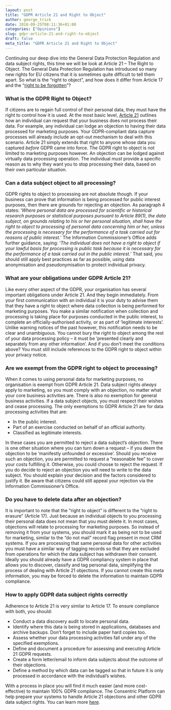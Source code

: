 ```yaml
---
layout: post
title: "GDPR Article 21 and Right to Object"
author: george_trick
date: 2018-09-25T08:11:36+01:00
categories: ["Opinions"]
slug: gdpr-article-21-and-right-to-object
draft: false
meta_title: "GDPR Article 21 and Right to Object"
---
```


Continuing our deep dive into the General Data Protection Regulation and data subject rights, this time we will be look at Article 21 – The Right to Object. The General Data Protection Regulation has introduced so many new rights for EU citizens that it is sometimes quite difficult to tell them apart. So what is the “right to object”, and how does it differ from Article 17 and the “[right to be forgotten](https://consentric.io/gdpr-article-17-right-to-be-forgotten-erasure/)”?

### What is the GDPR Right to Object?

If citizens are to regain full control of their personal data, they must have the right to control how it is used. At the most basic level, [Article 21](http://www.privacy-regulation.eu/en/article-21-right-to-object-GDPR.htm) outlines how an individual can request that your business does not process their data. For example, any individual can lodge an objection to having their data processed for marketing purposes. Your GDPR-compliant data capture processes will already include an opt-out mechanism to deal with this scenario. Article 21 simply extends that right to anyone whose data you captured _before_ GDPR came into force. The GDPR right to object is not limited to marketing purposes however. An objection can be lodged against virtually data processing operation. The individual _must_ provide a specific reason as to why they want you to stop processing their data, based on their own particular situation.

### Can a data subject object to all processing?

GDPR rights to object to processing are not absolute though. If your business can prove that information is being processed for public interest purposes, then there are grounds for rejecting an objection. As paragraph 4 states: ‘_Where personal data are processed for scientific or historical research purposes or statistical purposes pursuant to Article 89(1), the data subject, on grounds relating to his or her personal situation, shall have the right to object to processing of personal data concerning him or her, unless the processing is necessary for the performance of a task carried out for reasons of public interest._’ The Information Commissioner’s Office adds further guidance, saying: ‘_The individual does not have a right to object if your lawful basis for processing is public task because it is necessary for the performance of a task carried out in the public interest._’ That said, you should still apply best practices as far as possible, using data anonymisation and pseudonymisation to protect individual privacy.

### What are your obligations under GDPR Article 21?

Like every other aspect of the GDPR, your organisation has several important obligations under Article 21. And they begin immediately. From your first communication with an individual it is your duty to advise them that they have a right to object where data collection is being performed for marketing purposes. You make a similar notification when collection and processing is taking place for purposes conducted in the public interest, to complete an officially-authorised activity, or as part of ‘legitimate interests’. Unlike warning notices of the past however, this notification needs to be clear and unambiguous. You cannot bury the right to object among the rest of your data processing policy – it must be ‘presented clearly and separately from any other information’. And if you don’t meet the conditions above? You must still include references to the GDPR right to object within your privacy notice.

### Are we exempt from the GDPR right to object to processing?

When it comes to using personal data for marketing purposes, no organisation is exempt from GDPR Article 21. Data subject rights _always_ apply to marketing, so you must comply with an objection, no matter what your core business activities are. There is also no exemption for general business activities. If a data subject objects, you must respect their wishes and cease processing. The only exemptions to GDPR Article 21 are for data processing activities that are:

*   In the public interest.
*   Part of an exercise conducted on behalf of an official authority.
*   Classified as legitimate interests.

In these cases you are permitted to reject a data subject’s objection. There is one other situation where you can turn down a request – if you deem the objection to be ‘manifestly unfounded or excessive’. Should you receive such an objection, you are permitted to request a “reasonable fee” to cover your costs fulfilling it. Otherwise, you could choose to reject the request. If you do decide to reject an objection you will need to write to the data subject. You should explain your decision and the factors considered to justify it. Be aware that citizens could still appeal your rejection via the Information Commissioner’s Office.

### Do you have to delete data after an objection?

It is important to note that the “right to object” is different to the “right to erasure” (Article 17). Just because an individual objects to you processing their personal data does not mean that you must delete it. In most cases, objections will relate to processing for marketing purposes. So instead of removing it from your systems, you should mark it as being not to be used for marketing, similar to the “do not mail” record flag present in most CRM systems. If you are processing that same personal data for other activities you must have a similar way of tagging records so that they are excluded from operations for which the data subject has withdrawn their consent. Ideally you should already have a GDPR compliancy system in place that allows you to discover, classify and tag personal data, simplifying the process of dealing with Article 21 objections. If you cannot create this meta information, you may be forced to delete the information to maintain GDPR compliance.

### How to apply GDPR data subject rights correctly

Adherence to Article 21 is very similar to Article 17. To ensure compliance with both, you should:

*   Conduct a data discovery audit to locate personal data.
*   Identify where this data is being stored in applications, databases and archive backups. Don’t forget to include paper hard copies too.
*   Assess whether your data processing activities fall under any of the specified exemptions.
*   Define and document a procedure for assessing and executing Article 21 GDPR requests.
*   Create a form letter/email to inform data subjects about the outcome of their objections.
*   Define a method by which data can be tagged so that in future it is only processed in accordance with the individual’s wishes.

With a process in place you will find it much easier (and more cost-effective) to maintain 100% GDPR compliance. The Consentric Platform can help prepare your systems to handle Article 21 objections and other GDPR data subject rights. You can learn more [here](https://consentric.io/contact-us).
